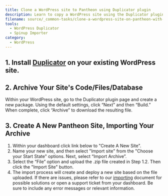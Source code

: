 ```yaml
---
title: Clone a WordPress site to Pantheon using Duplicator plugin
description: Learn to copy a WordPress site using the Duplicator plugin on Pantheon.
filename: source/_common-tasks/clone-a-wordpress-site-on-pantheon-with-duplicator-plugin.md
tools:
  - WordPress Duplicator
  - Spinup Importer
category:
  - WordPress
---
```


## 1. Install [Duplicator](https://wordpress.org/plugins/duplicator/) on your existing WordPress site.

## 2. Archive Your Site's Code/Files/Database

Within your WordPress site, go to the Duplicator plugin page and create a new package. Using the default settings, click “Next” and then “Build.” When complete, click “Archive” to download the resulting file.

## 3. Create A New Pantheon Site​, Importing Your Archive

1. Within your dashboard click link below to "Create A New Site".
2. Name your new site, and then select "Import site" from the "Choose your Start State" options. Next, select “Import Archive”.
3. Select the “File” option and upload the .zip file created in Step 1.2. Then click the "Import Site" button.
4. The import process will create and deploy a new site based on the file uploaded. If there are issues, please refer to our [importing](/documentation/advanced-topics/importing-an-existing-drupal-site-to-pantheon/-importing-an-existing-site) document for possible solutions or open a support ticket from your dashboard. Be sure to include any error messages or relevant information.
